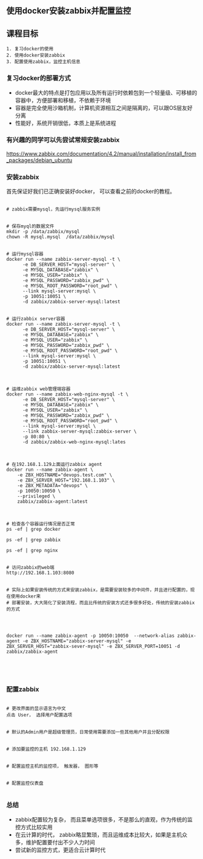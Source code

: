 使用docker安装zabbix并配置监控
--------------------------------


## 课程目标

```
1. 复习docker的使用
2. 使用docker安装zabbix
3. 配置使用zabbix，监控主机信息
```



### 复习docker的部署方式

- docker最大的特点是打包应用以及所有运行时依赖包到一个轻量级、可移植的容器中，方便部署和移植，不依赖于环境
- 容器是完全使用沙箱机制，计算机资源相互之间是隔离的，可以跟OS层友好分离
- 性能好，系统开销很低，本质上是系统进程


### 有兴趣的同学可以先尝试常规安装zabbix
https://www.zabbix.com/documentation/4.2/manual/installation/install_from_packages/debian_ubuntu


### 安装zabbix
首先保证好我们已正确安装好docker， 可以查看之前的docker的教程。

```shell

# zabbix需要mysql，先运行mysql服务实例


# 保存myql的数据文件
mkdir -p /data/zabbix/mysql
chown -R mysql.mysql  /data/zabbix/mysql


# 运行mysql容器
docker run --name zabbix-server-mysql -t \
      -e DB_SERVER_HOST="mysql-server" \
      -e MYSQL_DATABASE="zabbix" \
      -e MYSQL_USER="zabbix" \
      -e MYSQL_PASSWORD="zabbix_pwd" \
      -e MYSQL_ROOT_PASSWORD="root_pwd" \
      --link mysql-server:mysql \
      -p 10051:10051 \
      -d zabbix/zabbix-server-mysql:latest
      
      
# 运行zabbix server容器
docker run --name zabbix-server-mysql -t \   
      -e DB_SERVER_HOST="mysql-server" \
      -e MYSQL_DATABASE="zabbix" \
      -e MYSQL_USER="zabbix" \
      -e MYSQL_PASSWORD="zabbix_pwd" \
      -e MYSQL_ROOT_PASSWORD="root_pwd" \
      --link mysql-server:mysql \
      -p 10051:10051 \                          
      -d zabbix/zabbix-server-mysql:latest
      
      

# 运维zabbix web管理端容器
docker run --name zabbix-web-nginx-mysql -t \
      -e DB_SERVER_HOST="mysql-server" \
      -e MYSQL_DATABASE="zabbix" \
      -e MYSQL_USER="zabbix" \
      -e MYSQL_PASSWORD="zabbix_pwd" \
      -e MYSQL_ROOT_PASSWORD="root_pwd" \
      --link mysql-server:mysql \
      --link zabbix-server-mysql:zabbix-server \
      -p 80:80 \
      -d zabbix/zabbix-web-nginx-mysql:lates
      
      

# 在192.168.1.129上面运行zabbix agent
docker run --name zabbix-agent \
    -e ZBX_HOSTNAME="devops.test.com" \
    -e ZBX_SERVER_HOST="192.168.1.103" \
    -e ZBX_METADATA="devops" \
    -p 10050:10050 \
    --privileged \
    zabbix/zabbix-agent:latest


      
# 检查各个容器运行情况是否正常
ps -ef | grep docker

ps -ef | grep zabbix

ps -ef | grep nginx


# 访问zabbix的web端
http://192.168.1.103:8080


# 实际上如果安装传统的方式来安装zabbix，是需要安装较多的中间件，并且进行配置的，现在使用docker来
# 部署安装，大大简化了安装流程，而且比传统的安装方式还多很多好处，传统的安装zabbix的方式




docker run --name zabbix-agent -p 10050:10050  --network-alias zabbix-agent -e ZBX_HOSTNAME="zabbix-server-mysql" -e ZBX_SERVER_HOST="zabbix-sever-mysql" -e ZBX_SERVER_PORT=10051 -d zabbix/zabbix-agent





```



### 配置zabbix

```shell

# 更改界面的显示语言为中文
点击 User， 选择用户配置选项


# 默认的Admin用户是超级管理员，日常使用需要添加一些其他用户并且分配权限


# 添加要监控的主机 192.168.1.129


# 配置监控主机的监控项， 触发器， 图形等


# 配置监控仪表盘


```




### 总结

- zabbix配置较为复杂， 而且菜单选项很多，不是那么的直观，作为传统的监控方式比较实用
- 在云计算的时代， zabbix略显繁琐，而且运维成本比较大，如果是主机众多，维护配置要付出不少人力时间
- 尝试新的监控方式，更适合云计算时代
















